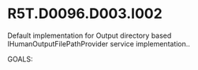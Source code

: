 # R5T.D0096.D003.I002
Default implementation for Output directory based IHumanOutputFilePathProvider service implementation..

GOALS:
